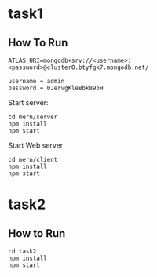 # task1

## How To Run
```
ATLAS_URI=mongodb+srv://<username>:<password>@cluster0.btyfgk7.mongodb.net/

username = admin
password = 0JervgKleBbk89bH
```

Start server:
```
cd mern/server
npm install
npm start
```

Start Web server
```
cd mern/client
npm install
npm start
```


# task2 
## How to Run
```
cd task2
npm install
npm start
```
